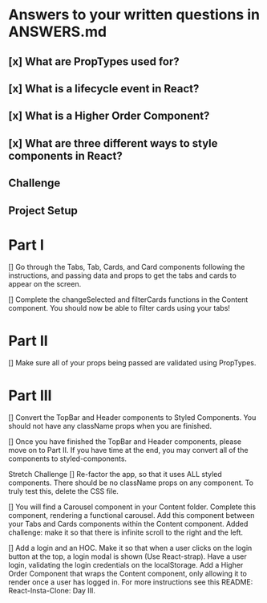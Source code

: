 # Answers to your written questions in ANSWERS.md

## [x] What are PropTypes used for?
## [x] What is a lifecycle event in React?
## [x] What is a Higher Order Component?
## [x] What are three different ways to style components in React?

## Challenge

## Project Setup

# Part I

[] Go through the Tabs, Tab, Cards, and Card components following the instructions, and passing data and props to get the tabs and cards to appear on the screen.

[] Complete the changeSelected and filterCards functions in the Content component.
You should now be able to filter cards using your tabs!

# Part II
[] Make sure all of your props being passed are validated using PropTypes.

# Part III
[] Convert the TopBar and Header components to Styled Components. You should not have any className props when you are finished. 

[] Once you have finished the TopBar and Header components, please move on to Part II. If you have time at the end, you may convert all of the components to styled-components.


Stretch Challenge
[] Re-factor the app, so that it uses ALL styled components. There should be no className props on any component. To truly test this, delete the CSS file.

[] You will find a Carousel component in your Content folder. Complete this component, rendering a functional carousel. Add this component between your Tabs and Cards components within the Content component. Added challenge: make it so that there is infinite scroll to the right and the left.

[] Add a login and an HOC. Make it so that when a user clicks on the login button at the top, a login modal is shown (Use React-strap). Have a user login, validating the login credentials on the localStorage. Add a Higher Order Component that wraps the Content component, only allowing it to render once a user has logged in. For more instructions see this README: React-Insta-Clone: Day III.